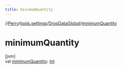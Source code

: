 ```yaml
---
title: minimumQuantity
---
```

//[Perry](../../../index.html)/[tools.settings](../index.html)/[DropDataGlobal](index.html)/[minimumQuantity](minimum-quantity.html)



# minimumQuantity



[jvm]\
val [minimumQuantity](minimum-quantity.html): [Int](https://kotlinlang.org/api/latest/jvm/stdlib/kotlin/-int/index.html)




